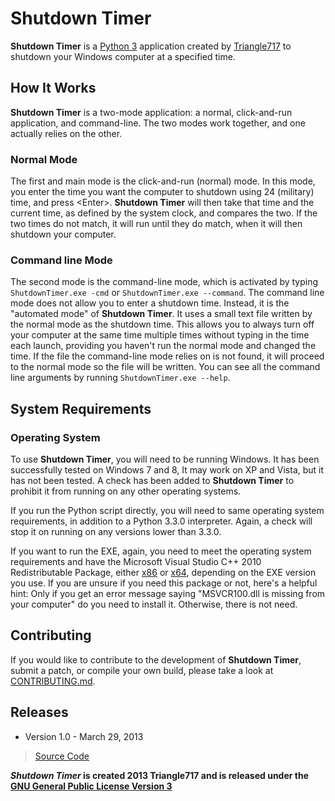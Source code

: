 Shutdown Timer
==============

**Shutdown Timer** is a [Python 3](http://python.org) application created by [Triangle717](http://triangle717.wordpress.com) to shutdown your Windows computer 
at a specified time. 

How It Works
------------

**Shutdown Timer** is a two-mode application: a normal, click-and-run application, and command-line. The two modes work together, and one actually relies on 
the other. 

### Normal Mode

The first and main mode is the click-and-run (normal) mode. In this mode, you enter the time you want the computer to shutdown using 24 (military) time, and 
press &lt;Enter&gt;. **Shutdown Timer** will then take that time and the current time, as defined by the system clock, and compares the two.  If the two times 
do not match, it will run until they do match, when it will then shutdown your computer. 

### Command line Mode

The second mode is the command-line mode, which is activated by typing ```ShutdownTimer.exe -cmd``` or ```ShutdownTimer.exe --command```. The command line mode 
does not allow you to enter a shutdown time. Instead, it is the "automated mode" of **Shutdown Timer**. It uses a small text file written by the normal mode as 
the shutdown time. This allows you to always turn off your computer at the same time multiple times without typing in the time each launch, providing you 
haven't run the normal mode and changed the time. If the file the command-line mode relies on is not found, it will proceed to the normal mode so the file will 
be written. You can see all the command line arguments by running ```ShutdownTimer.exe --help```. 

System Requirements
-------------------

### Operating System

To use **Shutdown Timer**, you will need to be running Windows. It has been successfully tested on Windows 7 and 8, It may work on XP and Vista, but it has not 
been tested. A check has been added to **Shutdown Timer** to prohibit it from running on any other operating systems. 

If you run the Python script directly, you will need to same operating system requirements, in addition to a Python 3.3.0 interpreter. Again, a check will stop 
it on running on any versions lower than 3.3.0. 

If you want to run the EXE, again, you need to meet the operating system requirements and have the Microsoft Visual Studio C++ 2010 Redistributable Package, 
either [x86](http://www.microsoft.com/en-us/download/details.aspx?id=5555) or [x64](http://www.microsoft.com/en-us/download/details.aspx?id=14632), depending 
on the EXE version you use.  If you are unsure if you need this package or not, here's a helpful hint:
Only if you get an error message saying "MSVCR100.dll is missing from your computer" do you need to install it. Otherwise, there is not need. 
 
Contributing
------------

If you would like to contribute to the development of **Shutdown Timer**, submit a patch, or compile your own build, please take a look at 
[CONTRIBUTING.md](CONTRIBUTING.md). 

Releases
--------

* Version 1.0 - March 29, 2013

> [Source Code](https://github.com/le717/Shutdown-Timer/tree/V1.0)

***Shutdown Timer* is created 2013 Triangle717 and is released under the [GNU General Public License Version 3](http://www.gnu.org/licenses/gpl.html)**
